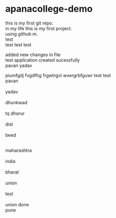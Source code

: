 # apanacollege-demo
this is my first git repo.<br>
in my life this is my first project.
<br>using github m.
<br>test<br>
test
test
test

added new changes in file
<br>test application created sucessfully<br>
pavan
yadav

piumfgdj
fvgdfhg
frgwtrgvl
wvergrbfguwr
test test
<br>pavan<br>
<br>yadav<br>
<br>dhunkwad<br>
<br>tq dharur<br>
<br>dist <br>
<br>beed<br>






<br>maharashtra<br>
<br>india<br>
<br>bharat<br>
<br>union<br>
<br>test<br>
<br>union done<br>
pune